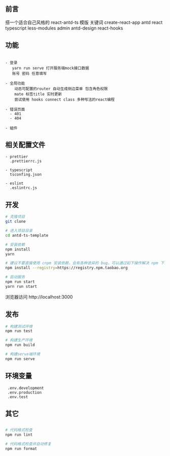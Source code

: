 

## 前言
搭一个适合自己风格的 react-antd-ts 模版 关键词 create-react-app antd react typescript less-modules
admin antd-design react-hooks

## 功能

```

- 登录
   yarn run serve 打开服务端mock接口数据
   账号 密码 任意填写 

- 全局功能
    动态可配置的router 自动生成侧边菜单 包含角色权限
    mate 标签title 实时更新
    尝试使用 hooks connect class 多种写法的react编程

- 错误页面
  - 401
  - 404

- 組件

```
## 相关配置文件
```
- prettier
  .prettierrc.js

- typescript
  tsconfing.json

- eslint
  .eslintrc.js

```
## 开发

```bash
# 克隆项目
git clone 

# 进入项目目录
cd antd-ts-template

# 安装依赖
npm install
yarn

# 建议不要直接使用 cnpm 安装依赖，会有各种诡异的 bug。可以通过如下操作解决 npm 下载速度慢的问题
npm install --registry=https://registry.npm.taobao.org

# 启动服务
npm run start
yarn run start
```

浏览器访问 http://localhost:3000


## 发布

```bash
# 构建测试环境
npm run test

# 构建生产环境
npm run build

# 构建serve端环境
npm run serve
```

## 环境变量
```
 .env.development
 .env.production
 .env.test
```
## 其它

```bash

# 代码格式检查
npm run lint

# 代码格式检查并自动修复
npm run format
```
